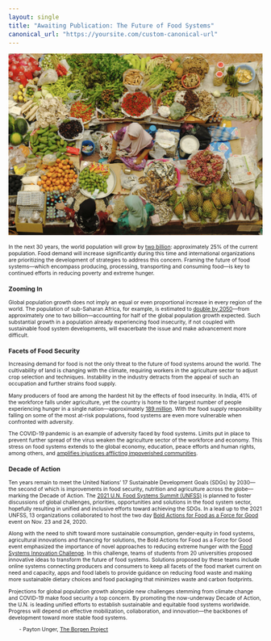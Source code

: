 ```yaml
---
layout: single
title: "Awaiting Publication: The Future of Food Systems"
canonical_url: "https://yoursite.com/custom-canonical-url"
---
```


[![Market in Malaysia](/assets/images/food.jpg "Malaysia by M M")](https://flic.kr/p/76k2Xs)


<html>
<head>
<style>
.center {
	text-align: center;
}
.myDiv {
  font-size: .75em;
}
.hang {
  padding-left: 22px ;
  text-indent: -22px ;
}
</style>
</head>
<body>
<div class="myDiv">

<p>In the next 30 years, the world population will grow by <a href="https://www.weforum.org/agenda/2020/11/food-security-why-it-matters/">two billion</a>: approximately 25% of the current population. Food demand will increase significantly during this time and international organizations are prioritizing the development of strategies to address this concern. Framing the future of food systems&mdash;which encompass producing, processing, transporting and consuming food&mdash;is key to continued efforts in reducing poverty and extreme hunger.</p>

<h3>Zooming In</h3>

<p>Global population growth does not imply an equal or even proportional increase in every region of the world. The population of sub-Saharan Africa, for example, is estimated to <a href="https://www.weforum.org/agenda/2020/11/food-security-why-it-matters/">double by 2050</a>&mdash;from approximately one to two billion&mdash;accounting for half of the global population growth expected. Such substantial growth in a population already experiencing food insecurity, if not coupled with sustainable food system developments, will exacerbate the issue and make advancement more difficult. </p>

<h3>Facets of Food Security</h3>

<p>Increasing demand for food is not the only threat to the future of food systems around the world. The cultivability of land is changing with the climate, requiring workers in the agriculture sector to adjust crop selection and techniques. Instability in the industry detracts from the appeal of such an occupation and further strains food supply.</p>

<p>Many producers of food are among the hardest hit by the effects of food insecurity. In India, 41% of the workforce falls under agriculture, yet the country is home to the largest number of people experiencing hunger in a single nation&mdash;approximately <a href="https://www.weforum.org/agenda/2020/11/food-security-why-it-matters/">189 million</a>. With the food supply responsibility falling on some of the most at-risk populations, food systems are even more vulnerable when confronted with adversity.</p>

<p>The COVID-19 pandemic is an example of adversity faced by food systems. Limits put in place to prevent further spread of the virus weaken the agriculture sector of the workforce and economy. This stress on food systems extends to the global economy, education, peace efforts and human rights, among others, and <a href="https://www.un.org/en/food-systems-summit/about">amplifies injustices afflicting impoverished communities</a>.</p>

<h3>Decade of Action</h3>

<p>Ten years remain to meet the United Nations’ 17 Sustainable Development Goals (SDGs) by 2030&mdash;the second of which is improvements in food security, nutrition and agriculture across the globe&mdash;marking the Decade of Action. The <a href="https://www.un.org/en/food-systems-summit/about">2021 U.N. Food Systems Summit (UNFSS)</a> is planned to foster discussions of global challenges, priorities, opportunities and solutions in the food system sector, hopefully resulting in unified and inclusive efforts toward achieving the SDGs. In a lead up to the 2021 UNFSS, 13 organizations collaborated to host the two day <a href="https://www.un.org/en/food-systems-summit/events/bold-actions-food-force-good">Bold Actions for Food as a Force for Good</a> event on Nov. 23 and 24, 2020.</p>

<p>Along with the need to shift toward more sustainable consumption, gender-equity in food systems, agricultural innovations and financing for solutions, the Bold Actions for Food as a Force for Good event emphasized the importance of novel approaches to reducing extreme hunger with the <a href="https://www.wur.nl/en/Education-Programmes/Current-Students/Student-Challenge/WUR-Challenges/Food-Systems-Innovation-Challenge/Video-pitches-Food-Systems-Innovation-Challenge.htm">Food Systems Innovation Challenge</a>. In this challenge, teams of students from 20 universities proposed innovative ideas to transform the future of food systems. Solutions proposed by these teams include online systems connecting producers and consumers to keep all facets of the food market current on need and capacity, apps and food labels to provide guidance on reducing food waste and making more sustainable dietary choices and food packaging that minimizes waste and carbon footprints.</p>

<p>Projections for global population growth alongside new challenges stemming from climate change and COVID-19 make food security a top concern. By promoting the now-underway Decade of Action, the U.N. is leading unified efforts to establish sustainable and equitable food systems worldwide. Progress will depend on effective mobilization, collaboration, and innovation—the backbones of development toward more stable food systems.</p>

<p>&emsp;&emsp;- Payton Unger, <a href="https://borgenproject.org/payton-unger">The Borgen Project</a></p>
